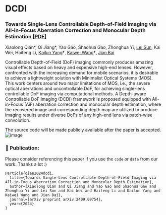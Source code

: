 # DCDI

### Towards Single-Lens Controllable Depth-of-Field Imaging via All-in-Focus Aberration Correction and Monocular Depth Estimation [[PDF]](https://arxiv.org/pdf/2409.09754)
Xiaolong Qian*, Qi Jiang*, Yao Gao, Shaohua Gao, Zhonghua Yi, [Lei Sun](https://ahupujr.github.io/), Kai Wei, Haifeng Li, [Kailun Yang](https://yangkailun.com/)†, [Kaiwei Wang](http://wangkaiwei.org/)†, [Jian Bai](https://person.zju.edu.cn/baijian)

Controllable Depth-of-Field (DoF) imaging commonly produces amazing visual effects based on heavy and expensive high-end lenses. However, confronted with the increasing demand for mobile scenarios, it is desirable to achieve a lightweight solution with Minimalist Optical Systems (MOS). This work centers around two major limitations of MOS, i.e., the severe optical aberrations and uncontrollable DoF, for achieving single-lens controllable DoF imaging via computational methods. A Depth-aware Controllable DoF Imaging (DCDI) framework is proposed equipped with All-in-Focus (AiF) aberration correction and monocular depth estimation, where the recovered image and corresponding depth map are utilized to produce imaging results under diverse DoFs of any high-end lens via patch-wise convolution.

The source code will be made publicly available after the paper is accepted.
![image](https://github.com/XiaolongQian/DCDI/blob/main/real_world_result.png)

### 🤝 Publication:
Please consider referencing this paper if you use the ```code``` or ```data``` from our work.
Thanks a lot :)

```
@article{qian2024dcdi,
  title={Towards Single-Lens Controllable Depth-of-Field Imaging via All-in-Focus Aberration Correction and Monocular Depth Estimation},
  author={Xiaolong Qian and Qi Jiang and Yao Gao and Shaohua Gao and Zhonghua Yi and Lei Sun and Kai Wei and Haifeng Li and Kailun Yang and Kaiwei Wang and Jian Bai},
  journal={arXiv preprint arXiv:2409.09754},
  year={2024}
}
```
